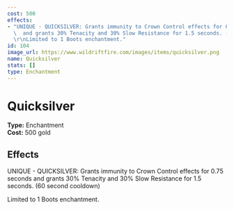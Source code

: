 ```yaml
---
cost: 500
effects:
- "UNIQUE - QUICKSILVER: Grants immunity to Crown Control effects for 0.75 seconds\
  \  and grants 30% Tenacity and 30% Slow Resistance for 1.5 seconds. (60 second cooldown)\n\
  \r\nLimited to 1 Boots enchantment."
id: 104
image_url: https://www.wildriftfire.com/images/items/quicksilver.png
name: Quicksilver
stats: []
type: Enchantment
---
```


# Quicksilver

**Type:** Enchantment  
**Cost:** 500 gold

## Effects

UNIQUE - QUICKSILVER: Grants immunity to Crown Control effects for 0.75 seconds  and grants 30% Tenacity and 30% Slow Resistance for 1.5 seconds. (60 second cooldown)

Limited to 1 Boots enchantment.

